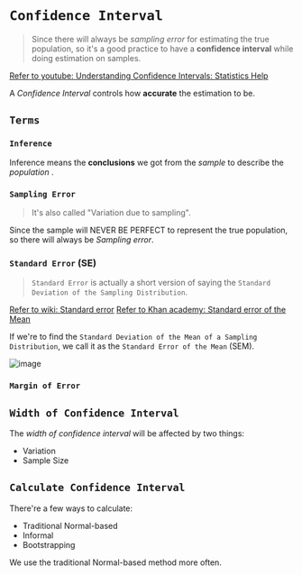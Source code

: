 # `Confidence Interval`
> Since there will always be _sampling error_ for estimating the true population, 
so it's a good practice to have a **confidence interval** while doing estimation on samples.

[Refer to youtube: Understanding Confidence Intervals: Statistics Help](https://www.youtube.com/watch?v=tFWsuO9f74o)


A _Confidence Interval_ controls how **accurate** the estimation to be.

## `Terms`

### `Inference`
Inference means the **conclusions** we got from the _sample_ to describe the _population_ .


### `Sampling Error`
> It's also called "Variation due to sampling". 

Since the sample will NEVER BE PERFECT to represent the true population, so there will always be _Sampling error_.

### `Standard Error` (SE)
> `Standard Error` is actually a short version of saying the `Standard Deviation of the Sampling Distribution`.

[Refer to wiki: Standard error](https://www.wikiwand.com/en/Standard_error)
[Refer to Khan academy: Standard error of the Mean](https://www.khanacademy.org/math/statistics-probability/sampling-distributions-library/modal/v/standard-error-of-the-mean)


If we're to find the `Standard Deviation of the Mean of a Sampling Distribution`, we call it as the `Standard Error of the Mean` (SEM).

![image](https://user-images.githubusercontent.com/14041622/44970485-83686180-af84-11e8-80c0-c75d9a2a4f81.png)


### `Margin of Error`


## `Width of Confidence Interval`
The _width of confidence interval_ will be affected by two things:
- Variation
- Sample Size


## `Calculate Confidence Interval`
There're a few ways to calculate:
- Traditional Normal-based
- Informal
- Bootstrapping

We use the traditional Normal-based method more often.